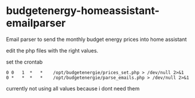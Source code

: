 # budgetenergy-homeassistant-emailparser
Email parser to send the monthly budget energy prices into home assistant

edit the php files with the right values.

set the crontab 
```
0 0   1  *   *    /opt/budgetenergie/prices_set.php > /dev/null 2>&1
0 *   *  *   *    /opt/budgetenergie/parse_emails.php > /dev/null 2>&1
```

currently not using all values because i dont need them
